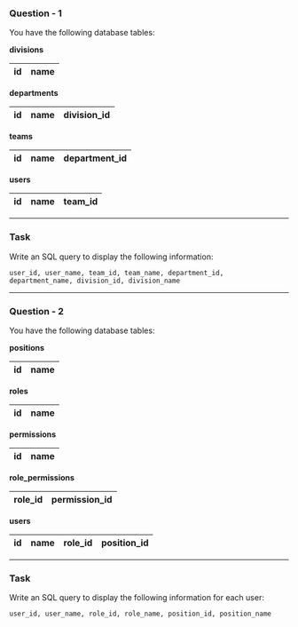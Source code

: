### Question - 1

You have the following database tables:

**divisions**

| id | name |
| -- | ---- |

**departments**

| id | name | division_id |
| -- | ---- | ----------- |

**teams**

| id | name | department_id |
| -- | ---- | ------------- |

**users**

| id | name | team_id |
| -- | ---- | ------- |

---

### Task

Write an SQL query to display the following information:

```
user_id, user_name, team_id, team_name, department_id, department_name, division_id, division_name
```

---

### Question - 2

You have the following database tables:

**positions**

| id | name |
| -- | ---- |

**roles**

| id | name |
| -- | ---- |

**permissions**

| id | name |
| -- | ---- |

**role_permissions**

| role_id | permission_id |
| ------- | ------------- |

**users**

| id | name | role_id | position_id |
| -- | ---- | ------- | ----------- |

---

### Task

Write an SQL query to display the following information for each user:

```
user_id, user_name, role_id, role_name, position_id, position_name
```
